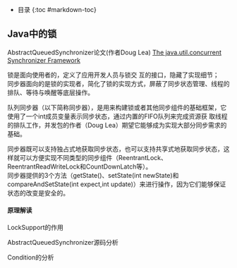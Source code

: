 - 目录
{:toc #markdown-toc}	

## Java中的锁    

AbstractQueuedSynchronizer论文(作者Doug Lea)  [The java.util.concurrent Synchronizer Framework](http://gee.cs.oswego.edu/dl/papers/aqs.pdf)


锁是面向使用者的，定义了应用开发人员与锁交
互的接口，隐藏了实现细节；<br/>
同步器面向的是锁的实现者，简化了锁的实现方式，屏蔽了同步状态管理、线程的排队、等待与唤醒等底层操作。


队列同步器（以下简称同步器），是用来构建锁或者其他同步组件的基础框架，它使用了一个int成员变量表示同步状态，通过内置的FIFO队列来完成资源获
取线程的排队工作，并发包的作者（Doug Lea）期望它能够成为实现大部分同步需求的基础。


同步器既可以支持独占式地获取同步状态，也可以支持共享式地获取同步状态，这样就可以方便实现不同类型的同步组件（ReentrantLock、
ReentrantReadWriteLock和CountDownLatch等）。<br/>
同步器提供的3个方法（getState()、setState(int newState)和compareAndSetState(int expect,int update)）来进行操作，因为它们能够保证状态的改变是安全的。




#### 原理解读

LockSupport的作用

AbstractQueuedSynchronizer源码分析

Condition的分析